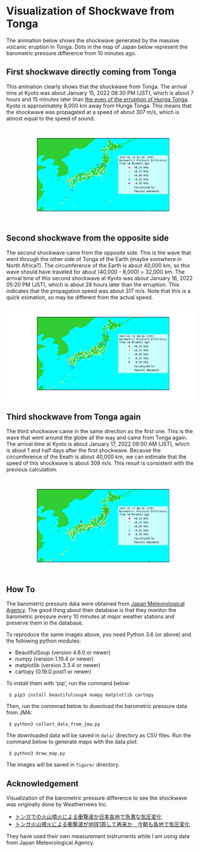# Visualization of Shockwave from Tonga

The animation below shows the shockwave generated by the massive volcanic eruption in Tonga. Dots in the map of Japan below represent the barometric pressure difference from 10 minutes ago.

## First shockwave directly coming from Tonga

This animation clearly shows that the shockwave from Tonga. The arrival time at Kyoto was about January 15, 2022 08:30 PM (JST), which is about 7 hours and 15 minutes later than [the even of the erruption of Hunga Tonga](https://en.wikipedia.org/wiki/2022_Hunga_Tonga_eruption_and_tsunami). Kyoto is approximately 8,000 km away from Hunga Tonga. This means that the shockwave was propagated at a speed of about 307 m/s, which is almost equal to the speed of sound.

![First shockwave](first_event.gif)

## Second shockwave from the opposite side

The second shockwave came from the opposite side. This is the wave that went through the other side of Tonga of the Earth (maybe somwhere in North Africa?). The circumference of the Earth is about 40,000 km, so this wave should have traveled for about (40,000 - 8,000) = 32,000 km. The arrival time of this second shockwave at Kyoto was about January 16, 2022 05:20 PM (JST), which is about 28 hours later than the erruption. This indicates that the propagation speed was about 317 m/s. Note that this is a quick esimation, so may be different from the actual speed.

![Second shockwave](second_event.gif)

## Third shockwave from Tonga again

The third shockwave came in the same direction as the first one. This is the wave that went around the globe all the way and came from Tonga again. The arrival time at Kyoto is about January 17, 2022 09:00 AM (JST), which is about 1 and half days after the first shockwave. Because the circumference of the Eeath is about 40,000 km, we can estimate that the speed of this shockwave is about 309 m/s. This result is consistent with the previous calculation.

![Third shockwave](third_event.gif)

## How To

The barometric pressure data were obtained from [Japan Meteorological Agency](https://www.data.jma.go.jp/obd/stats/etrn/index.php). The good thing about their database is that they monitor the barometric pressure every 10 minutes at major weather stations and preserve them in the database.

To reproduce the same images above, you need Python 3.6 (or above) and the following python modules:

 * BeautifulSoup (version 4.6.0 or newer)
 * numpy (version 1.19.4 or newer)
 * matplotlib (version 3.3.4 or newer)
 * cartopy (0.19.0.post1 or newer)
 
To install them with 'pip', run the command below:

```
 $ pip3 install beautifulsoup4 numpy matplotlib cartopy
``` 

Then, run the commnad below to download the barometric pressure data from JMA:

```
 $ python3 collect_data_from_jma.py
```

The downloaded data will be saved in `data/` directory as CSV files. Run the command below to generate maps with the data plot:

```
 $ python3 draw_map.py
```

The images will be saved in `figure/` directory.

## Acknowledgement

Visualization of the barometric pressure difference to see the shockwave was originally done by Weathernews Inc.

 * [トンガでの火山噴火による衝撃波か日本各地で急激な気圧変化](https://weathernews.jp/s/topics/202201/150195/)
 * [トンガ火山噴火による衝撃波が地球1周して再来か　今朝も各地で気圧変化](https://weathernews.jp/s/topics/202201/170085/)

They have used their own measurement instruments while I am using data from Japan Meteorological Agency.
